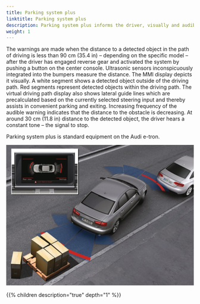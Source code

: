 ```yaml
---
title: Parking system plus
linktitle: Parking system plus
description: Parking system plus informs the driver, visually and audibly, about obstacles in front of and behind the vehicle.
weight: 1
---
```


 The warnings are made when the distance to a detected object in the path of driving is less than 90 cm (35.4 in) – depending on the specific model – after the driver has engaged reverse gear and activated the system by pushing a button on the center console. Ultrasonic sensors inconspicuously integrated into the bumpers measure the distance. The MMI display depicts it visually. A white segment shows a detected object outside of the driving path. Red segments represent detected objects within the driving path. The virtual driving path display also shows lateral guide lines which are precalculated based on the currently selected steering input and thereby assists in convenient parking and exiting. Increasing frequency of the audible warning indicates that the distance to the obstacle is decreasing. At around 30 cm (11.8 in) distance to the detected object, the driver hears a constant tone – the signal to stop.

 Parking system plus is standard equipment on the Audi e-tron.

![Parking system plus](parkingsystemplus.jpg "Parking system plus")

{{% children description="true" depth="1" %}}
